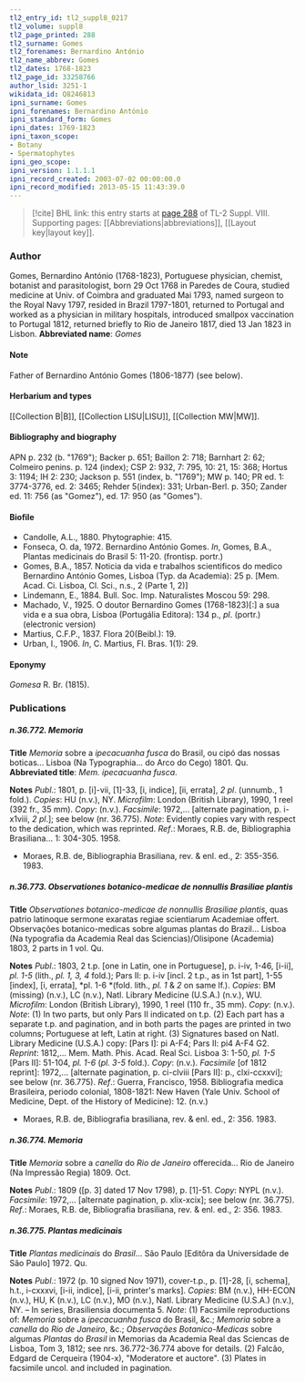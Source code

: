 ```yaml
---
tl2_entry_id: tl2_suppl8_0217
tl2_volume: suppl8
tl2_page_printed: 288
tl2_surname: Gomes
tl2_forenames: Bernardino António
tl2_name_abbrev: Gomes
tl2_dates: 1768-1823
tl2_page_id: 33258766
author_lsid: 3251-1
wikidata_id: Q8246813
ipni_surname: Gomes
ipni_forenames: Bernardino António
ipni_standard_form: Gomes
ipni_dates: 1769-1823
ipni_taxon_scope: 
- Botany
- Spermatophytes
ipni_geo_scope: 
ipni_version: 1.1.1.1
ipni_record_created: 2003-07-02 00:00:00.0
ipni_record_modified: 2013-05-15 11:43:39.0
---
```



> [!cite] BHL link: this entry starts at [page 288](https://www.biodiversitylibrary.org/page/33258766) of TL-2 Suppl. VIII.
> Supporting pages: [[Abbreviations|abbreviations]], [[Layout key|layout key]].

### Author

Gomes, Bernardino António (1768-1823), Portuguese physician, chemist, botanist and parasitologist, born 29 Oct 1768 in Paredes de Coura, studied medicine at Univ. of Coimbra and graduated Mai 1793, named surgeon to the Royal Navy 1797, resided in Brazil 1797-1801, returned to Portugal and worked as a physician in military hospitals, introduced smallpox vaccination to Portugal 1812, returned briefly to Rio de Janeiro 1817, died 13 Jan 1823 in Lisbon. 
**Abbreviated name**: *Gomes*

#### Note

Father of Bernardino António Gomes (1806-1877) (see below).

#### Herbarium and types

[[Collection B|B]], [[Collection LISU|LISU]], [[Collection MW|MW]].

#### Bibliography and biography

APN p. 232 (b. "1769"); Backer p. 651; Baillon 2: 718; Barnhart 2: 62; Colmeiro penins. p. 124 (index); CSP 2: 932, 7: 795, 10: 21, 15: 368; Hortus 3: 1194; IH 2: 230; Jackson p. 551 (index, b. "1769"); MW p. 140; PR ed. 1: 3774-3776, ed. 2: 3465; Rehder 5(index): 331; Urban-Berl. p. 350; Zander ed. 11: 756 (as "Gomez"), ed. 17: 950 (as "Gomes").

#### Biofile

- Candolle, A.L., 1880. Phytographie: 415.
- Fonseca, O. da, 1972. Bernardino António Gomes. *In*, Gomes, B.A., Plantas medicinais do Brasil 5: 11-20. (frontisp. portr.)
- Gomes, B.A., 1857. Noticia da vida e trabalhos scientificos do medico Bernardino António Gomes, Lisboa (Typ. da Academia): 25 p. \[Mem. Acad. Ci. Lisboa, Cl. Sci., n.s., 2 (Parte 1, 2)\]
- Lindemann, E., 1884. Bull. Soc. Imp. Naturalistes Moscou 59: 298.
- Machado, V., 1925. O doutor Bernardino Gomes (1768-1823)\[:\] a sua vida e a sua obra, Lisboa (Portugália Editora): 134 p., *pl*. (portr.) (electronic version)
- Martius, C.F.P., 1837. Flora 20(Beibl.): 19.
- Urban, I., 1906. *In*, C. Martius, Fl. Bras. 1(1): 29.

#### Eponymy

*Gomesa* R. Br. (1815).

### Publications

##### n.36.772. Memoria

**Title**
*Memoria* sobre a *ipecacuanha fusca* do Brasil, ou cipó das nossas boticas... Lisboa (Na Typographia... do Arco do Cego) 1801. Qu.
**Abbreviated title**: *Mem. ipecacuanha fusca*.

**Notes**
*Publ*.: 1801, p. \[i\]-vii, \[1\]-33, \[i, indice\], \[ii, errata\], *2 pl*. (unnumb., 1 fold.). *Copies*: HU (n.v.), NY. *Microfilm*: London (British Library), 1990, 1 reel (392 fr., 35 mm). *Copy*: (n.v.).
*Facsimile*: 1972,... \[alternate pagination, p. i-x1viii, *2 pl*.\]; see below (nr. 36.775).
*Note*: Evidently copies vary with respect to the dedication, which was reprinted.
*Ref*.: Moraes, R.B. de, Bibliographia Brasiliana... 1: 304-305. 1958.
- Moraes, R.B. de, Bibliographia Brasiliana, rev. & enl. ed., 2: 355-356. 1983.

##### n.36.773. Observationes botanico-medicae de nonnullis Brasiliae plantis

**Title**
*Observationes botanico-medicae de nonnullis Brasiliae plantis*, quas patrio latinoque sermone exaratas regiae scientiarum Academiae offert. Observações botanico-medicas sobre algumas plantas do Brazil... Lisboa (Na typografia da Academia Real das Sciencias)/Olisipone (Academia) 1803, 2 parts in 1 vol. Qu.

**Notes**
*Publ*.: 1803, 2 t.p. \[one in Latin, one in Portuguese\], p. i-iv, 1-46, \[i-ii\], *pl. 1-5* (lith., *pl. 1, 3, 4* fold.); Pars II: p. i-iv \[incl. 2 t.p., as in 1st part\], 1-55 \[index\], \[i, errata\], *pl. 1-6 *(fold. lith., *pl. 1* & *2* on same lf.). *Copies*: BM (missing) (n.v.), LC (n.v.), Natl. Library Medicine (U.S.A.) (n.v.), WU. *Microfilm*: London (British Library), 1990, 1 reel (110 fr., 35 mm). *Copy*: (n.v.).
*Note*: (1) In two parts, but only Pars II indicated on t.p. (2) Each part has a separate t.p. and pagination, and in both parts the pages are printed in two columns; Portuguese at left, Latin at right. (3) Signatures based on Natl. Library Medicine (U.S.A.) copy: \[Pars I\]: pi A-F4; Pars II: pi4 A-F4 G2.
*Reprint*: 1812,... Mem. Math. Phis. Acad. Real Sci. Lisboa 3: 1-50, *pl. 1-5* \[Pars II\]: 51-104, *pl. 1-6* (*pl. 3-5* fold.). *Copy*: (n.v.).
*Facsimile* \[of 1812 reprint\]: 1972,... \[alternate pagination, p. ci-clviii \[Pars II\]: p., clxi-ccxxvi\]; see below (nr. 36.775).
*Ref*.: Guerra, Francisco, 1958. Bibliografia medica Brasileira, periodo colonial, 1808-1821: New Haven (Yale Univ. School of Medicine, Dept. of the History of Medicine): 12. (n.v.)
- Moraes, R.B. de, Bibliografia brasiliana, rev. & enl. ed., 2: 356. 1983.

##### n.36.774. Memoria

**Title**
*Memoria* sobre a *canella* do *Rio de Janeiro* offerecida... Rio de Janeiro (Na Impressão Regia) 1809. Oct.

**Notes**
*Publ*.: 1809 (\[p. 3\] dated 17 Nov 1798), p. \[1\]-51. *Copy*: NYPL (n.v.).
*Facsimile*: 1972,... \[alternate pagination, p. xlix-xcix\]; see below (nr. 36.775).
*Ref*.: Moraes, R.B. de, Bibliografia brasiliana, rev. & enl. ed., 2: 356. 1983.

##### n.36.775. Plantas medicinais

**Title**
*Plantas medicinais* do *Brasil*... São Paulo \[Editôra da Universidade de São Paulo\] 1972. Qu.

**Notes**
*Publ*.: 1972 (p. 10 signed Nov 1971), cover-t.p., p. \[1\]-28, \[i, schema\], h.t., i-cxxxvi, \[i-ii, indice\], \[i-ii, printer's marks\]. *Copies*: BM (n.v.), HH-ECON (n.v.), HU, K (n.v.), LC (n.v.), MO (n.v.), Natl. Library Medicine (U.S.A.) (n.v.), NY. – In series, Brasiliensia documenta 5.
*Note*: (1) Facsimile reproductions of: *Memoria* sobre a *ipecacuanha fusca* do Brasil, &c.; *Memoria* sobre a *canella* do *Rio de Janeiro*, &c.; *Observaçães Botanico-Medicas* sobre algumas *Plantas* do *Brasil* in Memorias da Academia Real das Sciencas de Lisboa, Tom 3, 1812; see nrs. 36.772-36.774 above for details. (2) Falcão, Edgard de Cerqueira (1904-x), "Moderatore et auctore". (3) Plates in facsimile uncol. and included in pagination.

